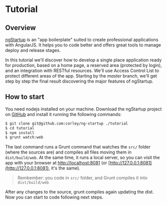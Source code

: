 # Tutorial

## Overview

[ngStartup](https://github.com/corley/ng-startup) is an "app boilerplate" suited to create professional applications with AngularJS. It helps you to code better and offers great tools to manage deploy and release stages.

In this tutorial we'll discover how to develop a single place application ready for production, based on a home page, a reserved area (protected by login), and an integration with RESTful resources. We'll use Access Control List to protect different areas of the app.
Starting by the *master* branch, we'll get step by step the final result discovering the major features of ngStartup.


## How to start
You need nodejs installed on your machine.
Download the ngStartup project on [GitHub](https://github.com/corley/ng-startup) and install it running the following commands:
```bash
$ git clone git@github.com:corley/ng-startup ./tutorial
$ cd tutorial
$ npm install
$ grunt watch:web
```
The last command runs a Grunt command that watches the `src/` folder (where the sources are) and compiles all files moving them in `dist/build/web`. At the same time, it runs a local server, so you can visit the app with your browser at [http://localhost:8081](http://localhost:8081) (or [http://127.0.0.1:8081](http://127.0.0.1:8081), it's the same).

> Rembember: you code in `src/` folder, and Grunt compiles it into `dist/build/web`

After any changes to the source, grunt compiles again updating the dist.
Now you can start to code following next steps.
